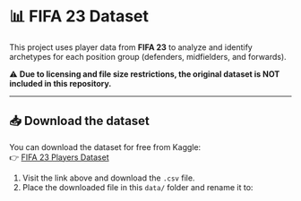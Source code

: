 # 📊 FIFA 23 Dataset

This project uses player data from **FIFA 23** to analyze and identify archetypes for each position group (defenders, midfielders, and forwards).

⚠️ **Due to licensing and file size restrictions, the original dataset is NOT included in this repository.**

---

## 📥 Download the dataset

You can download the dataset for free from Kaggle:  
👉 [FIFA 23 Players Dataset](https://www.kaggle.com/datasets/sanjeetsinghnaik/fifa-23-players-dataset)

1. Visit the link above and download the `.csv` file.  
2. Place the downloaded file in this `data/` folder and rename it to:  
